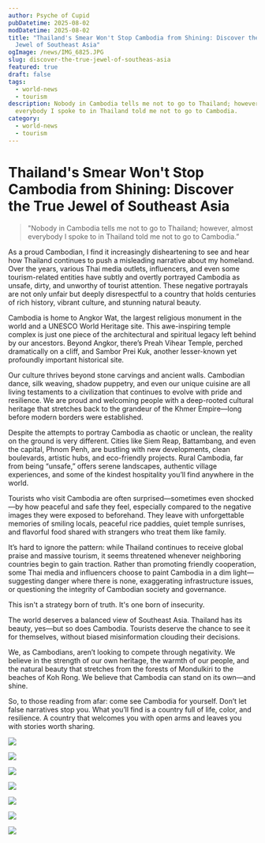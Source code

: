 ```yaml
---
author: Psyche of Cupid
pubDatetime: 2025-08-02
modDatetime: 2025-08-02
title: "Thailand's Smear Won't Stop Cambodia from Shining: Discover the True
  Jewel of Southeast Asia"
ogImage: /news/IMG_6825.JPG
slug: discover-the-true-jewel-of-southeas-asia
featured: true
draft: false
tags:
  - world-news
  - tourism
description: Nobody in Cambodia tells me not to go to Thailand; however, almost
  everybody I spoke to in Thailand told me not to go to Cambodia.
category:
  - world-news
  - tourism
---
```

# **Thailand's Smear Won't Stop Cambodia from Shining: Discover the True Jewel of Southeast Asia**

> "Nobody in Cambodia tells me not to go to Thailand; however, almost everybody I spoke to in Thailand told me not to go to Cambodia.”

As a proud Cambodian, I find it increasingly disheartening to see and hear how Thailand continues to push a misleading narrative about my homeland. Over the years, various Thai media outlets, influencers, and even some tourism-related entities have subtly and overtly portrayed Cambodia as unsafe, dirty, and unworthy of tourist attention. These negative portrayals are not only unfair but deeply disrespectful to a country that holds centuries of rich history, vibrant culture, and stunning natural beauty. 

Cambodia is home to Angkor Wat, the largest religious monument in the world and a UNESCO World Heritage site. This awe-inspiring temple complex is just one piece of the architectural and spiritual legacy left behind by our ancestors. Beyond Angkor, there’s Preah Vihear Temple, perched dramatically on a cliff, and Sambor Prei Kuk, another lesser-known yet profoundly important historical site. 

Our culture thrives beyond stone carvings and ancient walls. Cambodian dance, silk weaving, shadow puppetry, and even our unique cuisine are all living testaments to a civilization that continues to evolve with pride and resilience. We are proud and welcoming people with a deep-rooted cultural heritage that stretches back to the grandeur of the Khmer Empire—long before modern borders were established. 

Despite the attempts to portray Cambodia as chaotic or unclean, the reality on the ground is very different. Cities like Siem Reap, Battambang, and even the capital, Phnom Penh, are bustling with new developments, clean boulevards, artistic hubs, and eco-friendly projects. Rural Cambodia, far from being “unsafe,” offers serene landscapes, authentic village experiences, and some of the kindest hospitality you’ll find anywhere in the world.

Tourists who visit Cambodia are often surprised—sometimes even shocked—by how peaceful and safe they feel, especially compared to the negative images they were exposed to beforehand. They leave with unforgettable memories of smiling locals, peaceful rice paddies, quiet temple sunrises, and flavorful food shared with strangers who treat them like family. 

It’s hard to ignore the pattern: while Thailand continues to receive global praise and massive tourism, it seems threatened whenever neighboring countries begin to gain traction. Rather than promoting friendly cooperation, some Thai media and influencers choose to paint Cambodia in a dim light—suggesting danger where there is none, exaggerating infrastructure issues, or questioning the integrity of Cambodian society and governance.

This isn't a strategy born of truth. It's one born of insecurity. 

The world deserves a balanced view of Southeast Asia. Thailand has its beauty, yes—but so does Cambodia. Tourists deserve the chance to see it for themselves, without biased misinformation clouding their decisions. 

We, as Cambodians, aren’t looking to compete through negativity. We believe in the strength of our own heritage, the warmth of our people, and the natural beauty that stretches from the forests of Mondulkiri to the beaches of Koh Rong. We believe that Cambodia can stand on its own—and shine.

So, to those reading from afar: come see Cambodia for yourself. Don’t let false narratives stop you. What you’ll find is a country full of life, color, and resilience. A country that welcomes you with open arms and leaves you with stories worth sharing.

![](/news/IMG_6821.JPG)

![](/news/IMG_6824.JPG)

![](/news/IMG_6825.JPG)

![](/news/IMG_6829.JPG)

![](/news/IMG_6816.JPG)

![](/news/IMG_6837.JPG)

![](/news/IMG_6838.JPG)